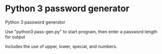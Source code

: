 # Python 3 password generator
Python 3 password generator

Use "python3 pass-gen.py" to start program, then enter a password length for output

Includes the use of upper, lower, special, and numbers.
